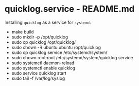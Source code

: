 # quicklog.service - README.md

Installing `quicklog` as a service for `systemd`:

- make build
- sudo mkdir -p /opt/quicklog
- sudo cp quicklog /opt/quicklog/
- sudo chown -R ubuntu:ubuntu /opt/quicklog
- sudo cp quicklog.service /etc/systemd/system/
- sudo chown root:root /etc/systemd/system/quicklog.service
- sudo systemctl daemon-reload
- sudo systemctl enable quicklog
- sudo service quicklog start
- sudo tail -f /var/log/syslog
